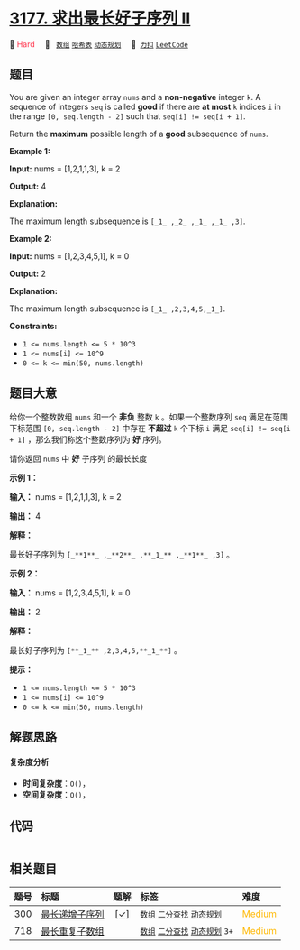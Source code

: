 # [3177. 求出最长好子序列 II](https://2xiao.github.io/leetcode-js/problem/3177.html)

🔴 <font color=#ff334b>Hard</font>&emsp; 🔖&ensp; [`数组`](/tag/array.md) [`哈希表`](/tag/hash-table.md) [`动态规划`](/tag/dynamic-programming.md)&emsp; 🔗&ensp;[`力扣`](https://leetcode.cn/problems/find-the-maximum-length-of-a-good-subsequence-ii) [`LeetCode`](https://leetcode.com/problems/find-the-maximum-length-of-a-good-subsequence-ii)

## 题目

You are given an integer array `nums` and a **non-negative** integer `k`. A
sequence of integers `seq` is called **good** if there are **at most** `k`
indices `i` in the range `[0, seq.length - 2]` such that `seq[i] != seq[i +
1]`.

Return the **maximum** possible length of a **good** subsequence of `nums`.



**Example 1:**

**Input:** nums = [1,2,1,1,3], k = 2

**Output:** 4

**Explanation:**

The maximum length subsequence is `[_1_ ,_2_ ,_1_ ,_1_ ,3]`.

**Example 2:**

**Input:** nums = [1,2,3,4,5,1], k = 0

**Output:** 2

**Explanation:**

The maximum length subsequence is `[_1_ ,2,3,4,5,_1_]`.



**Constraints:**

  * `1 <= nums.length <= 5 * 10^3`
  * `1 <= nums[i] <= 10^9`
  * `0 <= k <= min(50, nums.length)`


## 题目大意

给你一个整数数组 `nums` 和一个 **非负**  整数 `k` 。如果一个整数序列 `seq` 满足在范围下标范围 `[0, seq.length -
2]` 中存在 **不超过**  `k` 个下标 `i` 满足 `seq[i] != seq[i + 1]` ，那么我们称这个整数序列为 **好**
序列。

请你返回 `nums` 中 **好** 子序列 的最长长度



**示例 1：**

**输入：** nums = [1,2,1,1,3], k = 2

**输出：** 4

**解释：**

最长好子序列为 `[_**1**_ ,_**2**_ ,**_1_** ,_**1**_ ,3]` 。

**示例 2：**

**输入：** nums = [1,2,3,4,5,1], k = 0

**输出：** 2

**解释：**

最长好子序列为 `[**_1_** ,2,3,4,5,**_1_**]` 。



**提示：**

  * `1 <= nums.length <= 5 * 10^3`
  * `1 <= nums[i] <= 10^9`
  * `0 <= k <= min(50, nums.length)`


## 解题思路

#### 复杂度分析

- **时间复杂度**：`O()`，
- **空间复杂度**：`O()`，

## 代码

```javascript

```

## 相关题目

<!-- prettier-ignore -->
| 题号 | 标题 | 题解 | 标签 | 难度 |
| :------: | :------ | :------: | :------ | :------ |
| 300 | [最长递增子序列](https://leetcode.com/problems/longest-increasing-subsequence) | [[✓]](/problem/0300.md) |  [`数组`](/tag/array.md) [`二分查找`](/tag/binary-search.md) [`动态规划`](/tag/dynamic-programming.md) | <font color=#ffb800>Medium</font> |
| 718 | [最长重复子数组](https://leetcode.com/problems/maximum-length-of-repeated-subarray) |  |  [`数组`](/tag/array.md) [`二分查找`](/tag/binary-search.md) [`动态规划`](/tag/dynamic-programming.md) `3+` | <font color=#ffb800>Medium</font> |